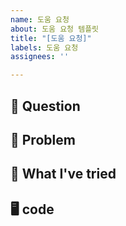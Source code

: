 ```yaml
---
name: 도움 요청
about: 도움 요청 템플릿
title: "[도움 요청]"
labels: 도움 요청
assignees: ''

---
```


## 📝 Question
<!-- 문제의 정보를 해당 문제의 링크와 함께 요약해서 적어주세요 -->
<!-- ex.
[백준1237 정ㅋ벅](https://www.acmicpc.net/problem/1237)

이 문제를 푸는 자 우주를 정ㅋ벅ㅋ한다.
-->

## 🤯 Problem
<!-- 문제 상황을 최대한 자세히 적어주세요. -->

## 🤔 What I've tried
<!-- 문제를 해결하기 위해 시도해 본 것들이 있다면 적어주세요. -->
<!-- 필요 없으면 해당 항목을 지워주세요. -->

## 🖥️ code
<!-- 코드를 보여줘야 하는 상황이면 코드블럭(``` 로 감싸)으로 작성해주세요. -->
<!-- 필요 없으면 해당 항목을 지워주세요. -->
<!-- ex.
``` cpp
#include <iostream>

int main(int argc, char* argv[]) {
    std::cout << "Hello World" << std::endl;

    return 0;
}
```
-->
